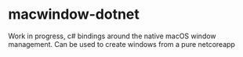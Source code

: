 # macwindow-dotnet
Work in progress, c# bindings around the native macOS window management. Can be used to create windows from a pure netcoreapp
